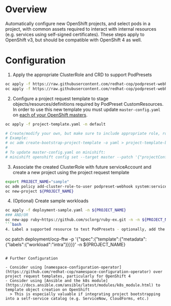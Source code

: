 # Overview

Automatically configure new OpenShift projects, and select pods in a project, with common assets required to interact with internal resources (e.g. services using self-signed certificates). These steps apply to OpenShift v3, but should be compatible with OpenShift 4 as well.

# Configuration

  1. Apply the appropriate ClusterRole and CRD to support PodPresets
  ```bash
  oc apply -f https://raw.githubusercontent.com/redhat-cop/podpreset-webhook/master/deploy/crds/redhatcop_v1alpha1_podpreset_crd.yaml
  oc apply -f https://raw.githubusercontent.com/redhat-cop/podpreset-webhook/master/deploy/clusterrole.yaml
  ```
  2. Configure a project request template to stage objects/resources/definitions required by PodPreset CustomResources. In order to use this new template you must update `master-config.yaml` on [each of your OpenShift masters](https://docs.openshift.com/container-platform/3.11/admin_guide/managing_projects.html#modifying-the-template-for-new-projects).
  ```bash
  oc apply -f project-template.yaml -n default
  
  # Create/modify your own, but make sure to include appropriate role, rolebinding, secret, deployment, etc. details from the sample project-template.yaml
  # Example:
  # oc adm create-bootstrap-project-template -o yaml > project-template-base.yaml
  #
  # To update master-config.yaml on minishift:
  # minishift openshift config set --target master --patch '{"projectConfig": { "projectRequestTemplate": "default/custom-project-request" } }'
  ```
  3. Associate the created ClusterRole with future serviceAccount and create a new project using the project request template
  ```bash
  export PROJECT_NAME="sample"
  oc adm policy add-cluster-role-to-user podpreset-webhook system:serviceaccount:${PROJECT_NAME}:podpreset-webhook
  oc new-project ${PROJECT_NAME}
  ```
  4. (Optional) Create sample workloads
  ```bash
  oc apply -f deployment-sample.yaml -n ${PROJECT_NAME}
  ### AND/OR 
  oc new-app ruby~https://github.com/sclorg/ruby-ex.git -n -n ${PROJECT_NAME}
  ```bash
  4. Label a supported resource to test PodPresets - optionally, add the labels in your source deployment/deploymentConfig manifests
  ```
  oc patch deployment/ocp-ftw -p '{"spec":{"template":{"metadata":{"labels":{"workload":"intra"}}}}}' -n ${PROJECT_NAME}
  ```

# Further Configuration

  - Consider using [namespace-configuration-operator](https://github.com/redhat-cop/namespace-configuration-operator) over project request templates, particularly for OpenShift 4
  - Consider using [Ansible and the k8s module](https://docs.ansible.com/ansible/latest/modules/k8s_module.html) to template object creation on OpenShift
    > This is especially valuable if integrating project bootstrapping into a self-service catalog (e.g. ServiceNow, CloudForms, etc.)
